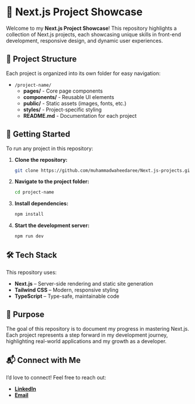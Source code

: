# 🌟 Next.js Project Showcase

Welcome to my **Next.js Project Showcase**! This repository highlights a collection of Next.js projects, each showcasing unique skills in front-end development, responsive design, and dynamic user experiences.

## 📁 Project Structure

Each project is organized into its own folder for easy navigation:

- `/project-name/`
  - **pages/** - Core page components
  - **components/** - Reusable UI elements
  - **public/** - Static assets (images, fonts, etc.)
  - **styles/** - Project-specific styling
  - **README.md** - Documentation for each project

## 🚀 Getting Started

To run any project in this repository:

1. **Clone the repository:**
   ```bash
   git clone https://github.com/muhammadwaheedaree/Next.js-projects.git
   ```

2. **Navigate to the project folder:**
   ```bash
   cd project-name
   ```

3. **Install dependencies:**
   ```bash
   npm install
   ```

4. **Start the development server:**
   ```bash
   npm run dev
   ```

## 🛠️ Tech Stack

This repository uses:

- **Next.js** – Server-side rendering and static site generation
- **Tailwind CSS** – Modern, responsive styling
- **TypeScript** – Type-safe, maintainable code

## 🎯 Purpose

The goal of this repository is to document my progress in mastering Next.js. Each project represents a step forward in my development journey, highlighting real-world applications and my growth as a developer.

## 📬 Connect with Me

I’d love to connect! Feel free to reach out:

- **[LinkedIn](https://www.linkedin.com/in/muhammadwaheedaree/)**
- **[Email](mailto:wm0297567@gmail.com)**
